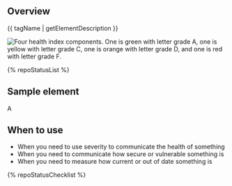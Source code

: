 ## Overview

{{ tagName | getElementDescription }}

<uxdot-example width-adjustment="752px">
  <img src="{{ './overview.svg' | url }}" alt="Four health index components. One is green with letter grade A, one is yellow with letter grade C, one is orange with letter grade D, and one is red with letter grade F.">
</uxdot-example>


{% repoStatusList %}

## Sample element

<rh-health-index grade="A">A</rh-health-index>


## When to use

- When you need to use severity to communicate the health of something
- When you need to communicate how secure or vulnerable something is
- When you need to measure how current or out of date something is



{% repoStatusChecklist %}
